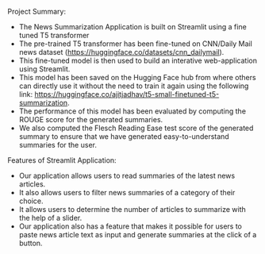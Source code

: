 Project Summary:

- The News Summarization Application is built on Streamlit using a fine tuned T5 transformer
- The pre-trained T5 transformer has been fine-tuned on CNN/Daily Mail news dataset (https://huggingface.co/datasets/cnn_dailymail).
- This fine-tuned model is then used to build an interative web-application using Streamlit.
- This model has been saved on the Hugging Face hub from where others can directly use it without the need to train it again using the following link: https://huggingface.co/ajitjadhav/t5-small-finetuned-t5-summarization.
- The performance of this model has been evaluated by computing the ROUGE score for the generated summaries.
- We also computed the Flesch Reading Ease test score of the generated summary to ensure that we have generated easy-to-understand summaries for the user.


Features of Streamlit Application:
- Our application allows users to read summaries of the latest news articles. 
- It also allows users to filter news summaries of a category of their choice. 
- It allows users to determine the number of articles to summarize with the help of a slider.
- Our application also has a feature that makes it possible for users to paste news article text as input and generate summaries at the click of a button. 
